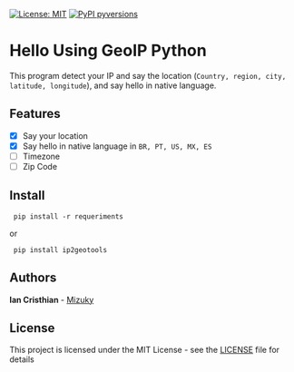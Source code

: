[![License: MIT](https://img.shields.io/badge/License-MIT-yellow.svg)](https://opensource.org/licenses/MIT) [![PyPI pyversions](https://img.shields.io/pypi/pyversions/ansicolortags.svg)](https://pypi.python.org/pypi/ansicolortags/)
# Hello Using GeoIP Python

This program detect your IP and say the location (`Country, region, city, latitude, longitude`), and say hello in native language.

## Features
- [x] Say your location
- [x] Say hello in native language in `BR, PT, US, MX, ES`
- [ ] Timezone
- [ ] Zip Code

## Install
```
 pip install -r requeriments
```
or
```
 pip install ip2geotools
```

## Authors
**Ian Cristhian** - [Mizuky](https://github.com/zMizuky)

## License
This project is licensed under the MIT License - see the [LICENSE](LICENSE) file for details
